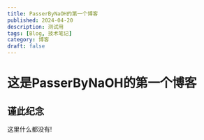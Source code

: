 ```yaml
---
title: PasserByNaOH的第一个博客
published: 2024-04-20
description: 测试用
tags: [Blog, 技术笔记]
category: 博客
draft: false
---
```


# 这是PasserByNaOH的第一个博客

## 谨此纪念

这里什么都没有!
